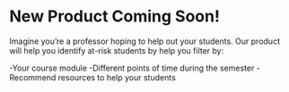 # **New Product Coming Soon!**

Imagine you’re a professor hoping to help out your students.
Our product will help you identify at-risk students by help you filter by:

-Your course module
-Different points of time during the semester
-Recommend resources to help your students

